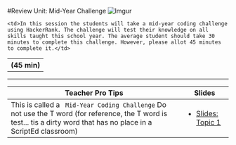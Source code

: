 #Review Unit: Mid-Year Challenge
 ![Imgur](http://i.imgur.com/uRbrxKHm.jpg)
  
<table>
<tr>
	<th> (45 min)</th>
</tr>
<tr>

	<td>In this session the students will take a mid-year coding challenge using HackerRank. The challenge will test their knowledge on all skills taught this school year. The average student should take 30 minutes to complete this challenge. However, please allot 45 minutes to complete it.</td>

</tr>
</table>

***

| <center> **Teacher Pro Tips** </center> |<center> **Slides** </center> |
|-------|-------|
|This is called a ` Mid-Year Coding Challenge` Do not use the T word (for reference, the T word is test... tis a dirty word that has no place in a ScriptEd classroom)| <ul><li><a href = "https://docs.google.com/presentation/d/13acuEkZ5Ktn0RnGqKpXRq8zL1BPNhUDT_qZRx3gEUko/edit#slide=id.g14ecb9111c_1_0">Slides: Topic 1</a></li></ul> | 






